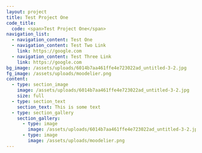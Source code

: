 ```yaml
---
layout: project
title: Test Project One
code_title:
  code: <span>Test Project One</span>
navigation_list:
  - navigation_content: Test One
  - navigation_content: Test Two Link
    link: https://google.com
  - navigation_content: Test Three Link
    link: https://google.com
bg_image: /assets/uploads/6014b7aa461ffe4e723022ad_untitled-3-2.jpg
fg_image: /assets/uploads/moodelier.png
content:
  - type: section_image
    image: /assets/uploads/6014b7aa461ffe4e723022ad_untitled-3-2.jpg
    size: full
  - type: section_text
    section_text: This is some text
  - type: section_gallery
    section_gallery:
      - type: image
        image: /assets/uploads/6014b7aa461ffe4e723022ad_untitled-3-2.jpg
      - type: image
        image: /assets/uploads/moodelier.png
---
```


